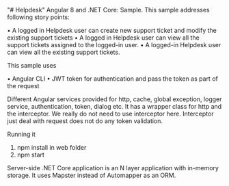 "# Helpdesk"
Angular 8 and .NET Core: Sample. This sample addresses following story points:

•	A logged in Helpdesk user can create new support ticket and modify the existing support tickets 
•	A logged in Helpdesk user can view all the support tickets assigned to the logged-in user. 
•	A logged-in Helpdesk user can view all the existing support tickets.

This sample uses 

•	Angular CLI 
•	JWT token for authentication and pass the token as part of the request 

Different Angular services provided for http, cache, global exception, logger service, authentication, token, dialog etc. It has a wrapper class for http and the interceptor. We really do not need to use interceptor here. Interceptor just deal with request does not do any token validation.

Running it
1.	npm install in web folder
2.	npm start

Server-side .NET Core application is an N layer application with in-memory storage. It uses Mapster instead of Automapper as an ORM.


